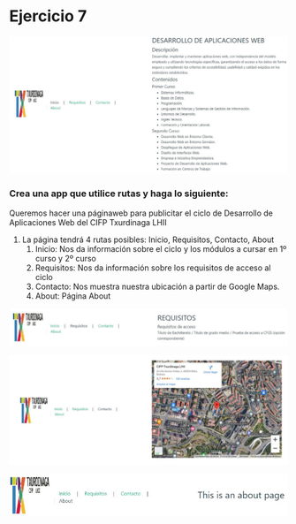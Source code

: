 # Ejercicio 7

![Inicio de Ejercicio7](./src/assets/CapturaEjercicio_7-Inicio.JPG)

### Crea una app que utilice rutas y haga lo siguiente:
Queremos hacer una páginaweb para publicitar el ciclo de Desarrollo de Aplicaciones Web del CIFP Txurdinaga LHII
1. La página tendrá 4 rutas posibles: Inicio, Requisitos, Contacto, About
    1. Inicio: Nos da información sobre el ciclo y los módulos a cursar en 1º curso y 2º curso
    2. Requisitos: Nos da información sobre los requisitos de acceso al ciclo
    3. Contacto: Nos muestra nuestra ubicación a partir de Google Maps.
    4. About: Página About

![Requisitos de Ejercicio7](./src/assets/CapturaEjercicio_7-Requisitos.JPG)

![Contacto de Ejercicio7](./src/assets/CapturaEjercicio_7-Contacto.JPG)

![About de Ejercicio7](./src/assets/CapturaEjercicio_7-About.JPG)
